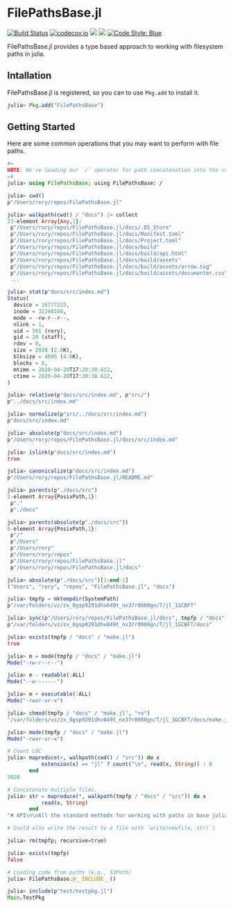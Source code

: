 # FilePathsBase.jl

[![Build Status](https://github.com/rofinn/FilePathsBase.jl/workflows/CI/badge.svg)](https://github.com/rofinn/FilePathsBase.jl/actions)
[![codecov.io](https://codecov.io/github/rofinn/FilePathsBase.jl/coverage.svg?branch=master)](https://codecov.io/rofinn/FilePathsBase.jl?branch=master)
[![](https://img.shields.io/badge/docs-stable-blue.svg)](https://rofinn.github.io/FilePathsBase.jl/stable)
[![](https://img.shields.io/badge/docs-dev-blue.svg)](https://rofinn.github.io/FilePathsBase.jl/dev)
[![Code Style: Blue](https://img.shields.io/badge/code%20style-blue-4495d1.svg)](https://github.com/JuliaDiff/BlueStyle)

FilePathsBase.jl provides a type based approach to working with filesystem paths in julia.

## Intallation

FilePathsBase.jl is registered, so you can to use `Pkg.add` to install it.
```julia
julia> Pkg.add("FilePathsBase")
```

## Getting Started

Here are some common operations that you may want to perform with file paths.

```julia
#=
NOTE: We're loading our `/` operator for path concatenation into the currect scope, but non-path division operations will still fallback to the base behaviour.
=#
julia> using FilePathsBase; using FilePathsBase: /

julia> cwd()
p"/Users/rory/repos/FilePathsBase.jl"

julia> walkpath(cwd() / "docs") |> collect
23-element Array{Any,1}:
 p"/Users/rory/repos/FilePathsBase.jl/docs/.DS_Store"
 p"/Users/rory/repos/FilePathsBase.jl/docs/Manifest.toml"
 p"/Users/rory/repos/FilePathsBase.jl/docs/Project.toml"
 p"/Users/rory/repos/FilePathsBase.jl/docs/build"
 p"/Users/rory/repos/FilePathsBase.jl/docs/build/api.html"
 p"/Users/rory/repos/FilePathsBase.jl/docs/build/assets"
 p"/Users/rory/repos/FilePathsBase.jl/docs/build/assets/arrow.svg"
 p"/Users/rory/repos/FilePathsBase.jl/docs/build/assets/documenter.css"
 ...

julia> stat(p"docs/src/index.md")
Status(
  device = 16777223,
  inode = 32240108,
  mode = -rw-r--r--,
  nlink = 1,
  uid = 501 (rory),
  gid = 20 (staff),
  rdev = 0,
  size = 2028 (2.0K),
  blksize = 4096 (4.0K),
  blocks = 8,
  mtime = 2020-04-20T17:20:38.612,
  ctime = 2020-04-20T17:20:38.612,
)

julia> relative(p"docs/src/index.md", p"src/")
p"../docs/src/index.md"

julia> normalize(p"src/../docs/src/index.md")
p"docs/src/index.md"

julia> absolute(p"docs/src/index.md")
p"/Users/rory/repos/FilePathsBase.jl/docs/src/index.md"

julia> islink(p"docs/src/index.md")
true

julia> canonicalize(p"docs/src/index.md")
p"/Users/rory/repos/FilePathsBase.jl/README.md"

julia> parents(p"./docs/src")
2-element Array{PosixPath,1}:
 p"."
 p"./docs"

julia> parents(absolute(p"./docs/src"))
6-element Array{PosixPath,1}:
 p"/"
 p"/Users"
 p"/Users/rory"
 p"/Users/rory/repos"
 p"/Users/rory/repos/FilePathsBase.jl"
 p"/Users/rory/repos/FilePathsBase.jl/docs"

julia> absolute(p"./docs/src")[1:end-1]
("Users", "rory", "repos", "FilePathsBase.jl", "docs")

julia> tmpfp = mktempdir(SystemPath)
p"/var/folders/vz/zx_0gsp9291dhv049t_nx37r0000gn/T/jl_1GCBFT"

julia> sync(p"/Users/rory/repos/FilePathsBase.jl/docs", tmpfp / "docs")
p"/var/folders/vz/zx_0gsp9291dhv049t_nx37r0000gn/T/jl_1GCBFT/docs"

julia> exists(tmpfp / "docs" / "make.jl")
true

julia> m = mode(tmpfp / "docs" / "make.jl")
Mode("-rw-r--r--")

julia> m - readable(:ALL)
Mode("--w-------")

julia> m + executable(:ALL)
Mode("-rwxr-xr-x")

julia> chmod(tmpfp / "docs" / "make.jl", "+x")
"/var/folders/vz/zx_0gsp9291dhv049t_nx37r0000gn/T/jl_1GCBFT/docs/make.jl"

julia> mode(tmpfp / "docs" / "make.jl")
Mode("-rwxr-xr-x")

# Count LOC
julia> mapreduce(+, walkpath(cwd() / "src")) do x
           extension(x) == "jl" ? count("\n", read(x, String)) : 0
       end
3020

# Concatenate multiple files.
julia> str = mapreduce(*, walkpath(tmpfp / "docs" / "src")) do x
           read(x, String)
       end
"# API\n\nAll the standard methods for working with paths in base julia exist in the FilePathsBase.jl. The following describes the rough mapping of method names. Use `?` at the REPL to get the documentation and arguments as they may be different than the base implementations.\n\n..."

# Could also write the result to a file with `write(newfile, str)`)

julia> rm(tmpfp; recursive=true)

julia> exists(tmpfp)
false

# Loading code from paths (e.g., S3Path)
julia> FilePathsBase.@__INCLUDE__()

julia> include(p"test/testpkg.jl")
Main.TestPkg
```
